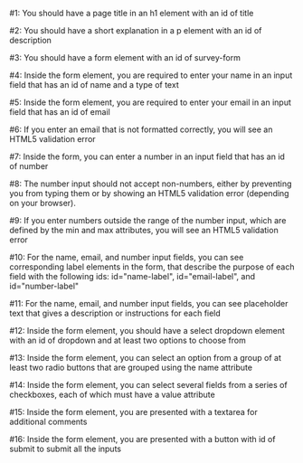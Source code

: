 #1: You should have a page title in an h1 element with an id of title

#2: You should have a short explanation in a p element with an id of description

#3: You should have a form element with an id of survey-form

#4: Inside the form element, you are required to enter your name in an input field that has an id of name and a type of text

#5: Inside the form element, you are required to enter your email in an input field that has an id of email

#6: If you enter an email that is not formatted correctly, you will see an HTML5 validation error

#7: Inside the form, you can enter a number in an input field that has an id of number

#8: The number input should not accept non-numbers, either by preventing you from typing them or by showing an HTML5 validation error (depending on your browser).

#9: If you enter numbers outside the range of the number input, which are defined by the min and max attributes, you will see an HTML5 validation error

#10: For the name, email, and number input fields, you can see corresponding label elements in the form, that describe the purpose of each field with the following ids: id="name-label", id="email-label", and id="number-label"

#11: For the name, email, and number input fields, you can see placeholder text that gives a description or instructions for each field

#12: Inside the form element, you should have a select dropdown element with an id of dropdown and at least two options to choose from

#13: Inside the form element, you can select an option from a group of at least two radio buttons that are grouped using the name attribute

#14: Inside the form element, you can select several fields from a series of checkboxes, each of which must have a value attribute

#15: Inside the form element, you are presented with a textarea for additional comments

#16: Inside the form element, you are presented with a button with id of submit to submit all the inputs
